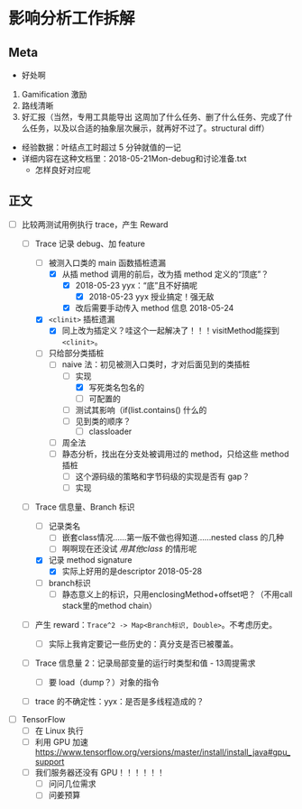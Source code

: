 # 影响分析工作拆解

## Meta

+ 好处啊

1. Gamification 激励
2. 路线清晰
3. 好汇报（当然，专用工具能导出 这周加了什么任务、删了什么任务、完成了什么任务，以及以合适的抽象层次展示，就再好不过了。structural diff）

+ 经验数据：叶结点工时超过 5 分钟就值的一记
+ 详细内容在这种文档里：2018-05-21Mon-debug和讨论准备.txt
  + 怎样良好对应呢



## 正文

- [ ] 比较两测试用例执行 trace，产生 Reward 
    - [ ] Trace 记录 debug、加 feature
      - [ ] 被测入口类的 main 函数插桩遗漏
        - [x] 从插 method 调用的前后，改为插 method 定义的“顶底”？
          - [x] 2018-05-23 yyx：“底”且不好搞呢
            - [x] 2018-05-23 yyx 授业搞定！强无敌
          - [x] 改后需要手动传入 method 信息 2018-05-24
      - [x] `<clinit>` 插桩遗漏
        - [x] 同上改为插定义？哇这个一起解决了！！！visitMethod能探到`<clinit>`。
      - [ ] 只给部分类插桩
        - [ ] naive 法：初见被测入口类时，才对后面见到的类插桩
          - [ ] 实现
            - [x] 写死类名包名的
            - [ ] 可配置的
          - [ ] 测试其影响（if(list.contains() 什么的
          - [ ] 见到类的顺序？
            - [ ] classloader
        - [ ] 周全法
        - [ ] 静态分析，找出在分支处被调用过的 method，只给这些 method 插桩
          - [ ] 这个源码级的策略和字节码级的实现是否有 gap？
          - [ ] 实现
    - [ ] Trace 信息量、Branch 标识
      - [ ] 记录类名
        - [ ] 嵌套class情况……第一版不做也得知道……nested class 的几种
        - [ ] 啊啊现在还没试 *用其他class* 的情形呢
      - [x] 记录 method signature
        - [x] 实际上好用的是descriptor 2018-05-28
      - [ ] branch标识
        - [ ] 静态意义上的标识，只用enclosingMethod+offset吧？（不用call stack里的method chain）
    - [ ] 产生 reward：`Trace^2 -> Map<Branch标识, Double>`。不考虑历史。
        - [ ] 实际上我肯定要记一些历史的：真分支是否已被覆盖。
    - [ ] Trace 信息量 2：记录局部变量的运行时类型和值 - 13周提需求
      - [ ] 要 load（dump？）对象的指令
  - [ ] trace 的不确定性：yyx：是否是多线程造成的？



- [ ] TensorFlow
  - [ ] 在 Linux 执行
  - [ ] 利用 GPU 加速 https://www.tensorflow.org/versions/master/install/install_java#gpu_support
  - [ ] 我们服务器还没有 GPU！！！！！！
    - [ ] 问问几位需求
    - [ ] 问姜预算